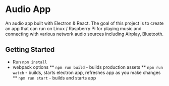 # Audio App
An audio app built with Electron &amp; React. The goal of this project is to create an app that can run on Linux / Raspberry Pi for playing music
and connecting with various network audio sources including Airplay, Bluetooth.

## Getting Started
* Run `npm install`
* webpack options
** `npm run build` - builds production assets
** `npm run watch` - builds, starts electron app, refreshes app as you make changes
** `npm run start` - builds and starts app
